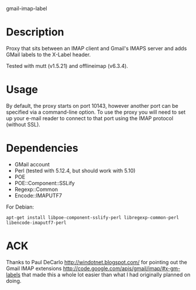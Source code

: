 gmail-imap-label
# Description
Proxy that sits between an IMAP client and Gmail's IMAPS server and adds GMail
labels to the X-Label header.

Tested with mutt (v1.5.21) and offlineimap (v6.3.4).

# Usage
By default, the proxy starts on port 10143, however another port can be
specified via a command-line option. To use the proxy you will need to set up
your e-mail reader to connect to that port using the IMAP protocol (without
SSL).

# Dependencies
* GMail account
* Perl (tested with 5.12.4, but should work with 5.10)
* POE
* POE::Component::SSLify
* Regexp::Common
* Encode::IMAPUTF7

For Debian:
```
apt-get install libpoe-component-sslify-perl libregexp-common-perl libencode-imaputf7-perl
```

# ACK
Thanks to Paul DeCarlo <http://windotnet.blogspot.com/> for pointing out the
Gmail IMAP extensions <http://code.google.com/apis/gmail/imap/#x-gm-labels>
that made this a whole lot easier than what I had originally planned on doing.
